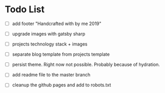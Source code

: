 # Todo List

- [ ] add footer "Handcrafted with by me 2019"

- [ ] upgrade images with gatsby sharp

- [ ] projects technology stack + images

- [ ] separate blog template from projects template

- [ ] persist theme. Right now not possible. Probably because of hydration.

- [ ] add readme file to the master branch

- [ ] cleanup the github pages and add to robots.txt
